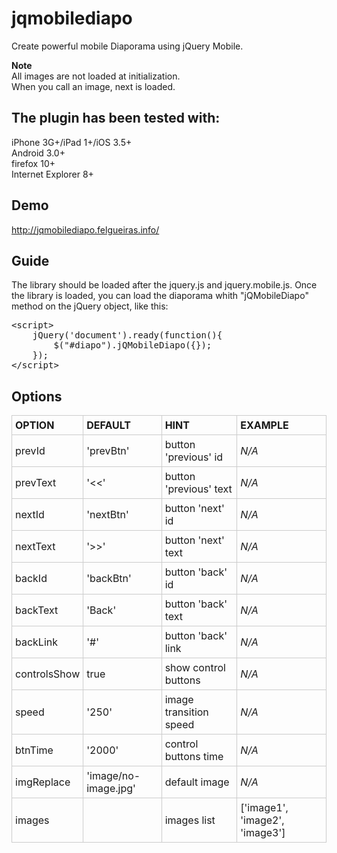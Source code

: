 <h1>jqmobilediapo</h1>
<p>Create powerful mobile Diaporama using jQuery Mobile.</p>
<p><strong>Note</strong><br />
  All images are not loaded at initialization.<br />
	When you call an image, next is loaded.
</p>
<h2>The plugin has been tested with:</h2>
<p>iPhone 3G+/iPad 1+/iOS 3.5+<br />
	Android 3.0+<br />
	firefox 10+<br />
	Internet Explorer 8+
</p>
<h2>Demo</h2>
<p><a rel="nofollow" href=
	"http://jqmobilediapo.felgueiras.info/">http://jqmobilediapo.felgueiras.info/</a></p>
<h2>Guide</h2>
<p>The library should be loaded after the jquery.js and jquery.mobile.js. Once the
	library is loaded, you can load the diaporama whith "jQMobileDiapo" method on the
	jQuery object, like this:
</p>
<pre class="prettyprint">
&lt;script&gt;
	jQuery('document').ready(function(){
		$("#diapo").jQMobileDiapo({});
	});
&lt;/script&gt;
</pre>
<h2>Options</h2>
<table class="wikitable">
	<tbody>
		<tr>
			<td style="border: 1px solid #ccc; padding: 5px;"><strong>OPTION</strong></td>
			<td style="border: 1px solid #ccc; padding: 5px;"><strong>DEFAULT</strong></td>
			<td style="border: 1px solid #ccc; padding: 5px;"><strong>HINT</strong></td>
			<td style="border: 1px solid #ccc; padding: 5px;"><strong>EXAMPLE</strong></td>
		</tr>
		<tr>
			<td style="border: 1px solid #ccc; padding: 5px;">prevId</td>
			<td style="border: 1px solid #ccc; padding: 5px;">'prevBtn'</td>
			<td style="border: 1px solid #ccc; padding: 5px;">button 'previous' id</td>
			<td style="border: 1px solid #ccc; padding: 5px;"><i>N/A</i></td>
		</tr>
		<tr>
			<td style="border: 1px solid #ccc; padding: 5px;">prevText</td>
			<td style="border: 1px solid #ccc; padding: 5px;">'&lt;&lt;'</td>
			<td style="border: 1px solid #ccc; padding: 5px;">button 'previous' text</td>
			<td style="border: 1px solid #ccc; padding: 5px;"><i>N/A</i></td>
		</tr>
		<tr>
			<td style="border: 1px solid #ccc; padding: 5px;">nextId</td>
			<td style="border: 1px solid #ccc; padding: 5px;">'nextBtn'</td>
			<td style="border: 1px solid #ccc; padding: 5px;">button 'next' id</td>
			<td style="border: 1px solid #ccc; padding: 5px;"><i>N/A</i></td>
		</tr>
		<tr>
			<td style="border: 1px solid #ccc; padding: 5px;">nextText</td>
			<td style="border: 1px solid #ccc; padding: 5px;">'&gt;&gt;'</td>
			<td style="border: 1px solid #ccc; padding: 5px;">button 'next' text</td>
			<td style="border: 1px solid #ccc; padding: 5px;"><i>N/A</i></td>
		</tr>
		<tr>
			<td style="border: 1px solid #ccc; padding: 5px;">backId</td>
			<td style="border: 1px solid #ccc; padding: 5px;">'backBtn'</td>
			<td style="border: 1px solid #ccc; padding: 5px;">button 'back' id</td>
			<td style="border: 1px solid #ccc; padding: 5px;"><i>N/A</i></td>
		</tr>
		<tr>
			<td style="border: 1px solid #ccc; padding: 5px;">backText</td>
			<td style="border: 1px solid #ccc; padding: 5px;">'Back'</td>
			<td style="border: 1px solid #ccc; padding: 5px;">button 'back' text</td>
			<td style="border: 1px solid #ccc; padding: 5px;"><i>N/A</i></td>
		</tr>
		<tr>
			<td style="border: 1px solid #ccc; padding: 5px;">backLink</td>
			<td style="border: 1px solid #ccc; padding: 5px;">'#'</td>
			<td style="border: 1px solid #ccc; padding: 5px;">button 'back' link</td>
			<td style="border: 1px solid #ccc; padding: 5px;"><i>N/A</i></td>
		</tr>
		<tr>
			<td style="border: 1px solid #ccc; padding: 5px;">controlsShow</td>
			<td style="border: 1px solid #ccc; padding: 5px;">true</td>
			<td style="border: 1px solid #ccc; padding: 5px;">show control buttons</td>
			<td style="border: 1px solid #ccc; padding: 5px;"><i>N/A</i></td>
		</tr>
		<tr>
			<td style="border: 1px solid #ccc; padding: 5px;">speed</td>
			<td style="border: 1px solid #ccc; padding: 5px;">'250'</td>
			<td style="border: 1px solid #ccc; padding: 5px;">image transition speed</td>
			<td style="border: 1px solid #ccc; padding: 5px;"><i>N/A</i></td>
		</tr>
		<tr>
			<td style="border: 1px solid #ccc; padding: 5px;">btnTime</td>
			<td style="border: 1px solid #ccc; padding: 5px;">'2000'</td>
			<td style="border: 1px solid #ccc; padding: 5px;">control buttons time</td>
			<td style="border: 1px solid #ccc; padding: 5px;"><i>N/A</i></td>
		</tr>
		<tr>
			<td style="border: 1px solid #ccc; padding: 5px;">imgReplace</td>
			<td style="border: 1px solid #ccc; padding: 5px;">'image/no-image.jpg'</td>
			<td style="border: 1px solid #ccc; padding: 5px;">default image</td>
			<td style="border: 1px solid #ccc; padding: 5px;"><i>N/A</i></td>
		</tr>
		<tr>
			<td style="border: 1px solid #ccc; padding: 5px;">images</td>
			<td style="border: 1px solid #ccc; padding: 5px;"><a href=""></a></td>
			<td style="border: 1px solid #ccc; padding: 5px;">images list</td>
			<td style="border: 1px solid #ccc; padding: 5px;">['image1', 'image2', 'image3']</td>
		</tr>
	</tbody>
</table>

